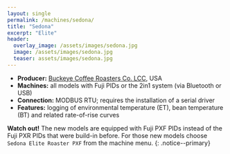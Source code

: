 ```yaml
---
layout: single
permalink: /machines/sedona/
title: "Sedona"
excerpt: "Elite"
header:
  overlay_image: /assets/images/sedona.jpg
  image: /assets/images/sedona.jpg
  teaser: assets/images/sedona.jpg
---
```

* __Producer:__ [Buckeye Coffee Roasters Co. LCC](http://www.buckeyecoffee.com), USA
* __Machines:__ all models with Fuji PIDs or the 2in1 system (via Bluetooth or USB)
* __Connection:__ MODBUS RTU; requires the installation of a serial driver
* __Features:__ logging of environmental temperature (ET), bean temperature (BT) and related rate-of-rise curves

**Watch out!** The new models are equipped with Fuji PXF PIDs instead of the Fuji PXR PIDs that were build-in before. For those new models choose `Sedona Elite Roaster PXF` from the machine menu.
{: .notice--primary}